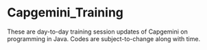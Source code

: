 # Capgemini_Training
These are day-to-day training session updates of Capgemini on programming in Java.
Codes are subject-to-change along with time.
